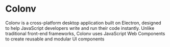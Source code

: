 # Colonv

Colonv is a cross-platform desktop application built on Electron, designed to help JavaScript developers write and run their code instantly. Unlike traditional front-end frameworks, Colonv uses JavaScript Web Components to create reusable and modular UI components
